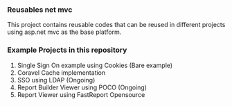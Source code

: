 ### Reusables net mvc
This project contains reusable codes that can be reused in different projects using asp.net mvc as the base platform. 
 
### Example Projects in this repository
1. Single Sign On example using Cookies (Bare example)
2. Coravel Cache implementation
3. SSO using LDAP (Ongoing)
4. Report Builder Viewer using POCO (Ongoing)
5. Report Viewer using FastReport Opensource
